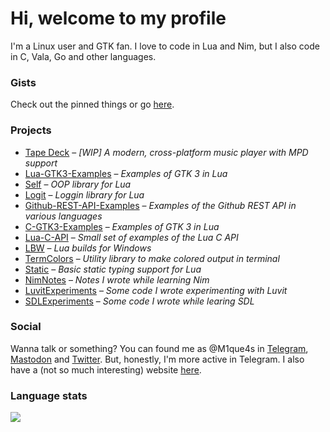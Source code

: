 # Hi, welcome to my profile

I'm a Linux user and GTK fan. I love to code in Lua and Nim, but I also code in C, Vala, Go and other languages.

### Gists

Check out the pinned things or go [here](https://gist.github.com/Miqueas).

### Projects

  * [Tape Deck](https://github.com/Miqueas/TapeDeck) &ndash; _\[WIP\] A modern, cross-platform music player with MPD support_
  * [Lua-GTK3-Examples](https://github.com/Miqueas/Lua-GTK3-Examples) &ndash; _Examples of GTK 3 in Lua_
  * [Self](https://github.com/Miqueas/Self) &ndash; _OOP library for Lua_
  * [Logit](https://github.com/Miqueas/Logit) &ndash; _Loggin library for Lua_
  * [Github-REST-API-Examples](https://github.com/Miqueas/Github-REST-API-Examples) &ndash; _Examples of the Github REST API in various languages_
  * [C-GTK3-Examples](https://github.com/Miqueas/C-GTK3-Examples) &ndash; _Examples of GTK 3 in Lua_
  * [Lua-C-API](https://github.com/Miqueas/Lua-C-API) &ndash; _Small set of examples of the Lua C API_
  * [LBW](https://github.com/Miqueas/LBW) &ndash; _Lua builds for Windows_
  * [TermColors](https://github.com/Miqueas/TermColors) &ndash; _Utility library to make colored output in terminal_
  * [Static](https://github.com/Miqueas/Static) &ndash; _Basic static typing support for Lua_
  * [NimNotes](https://github.com/Miqueas/NimNotes) &ndash; _Notes I wrote while learning Nim_
  * [LuvitExperiments](https://github.com/Miqueas/LuvitExperiments) &ndash; _Some code I wrote experimenting with Luvit_
  * [SDLExperiments](https://github.com/Miqueas/SDLExperiments) &ndash; _Some code I wrote while learing SDL_

### Social

Wanna talk or something? You can found me as @M1que4s in [Telegram](https://t.me/M1que4s), [Mastodon](https://mas.to/@M1que4s) and [Twitter](https://twitter.com/M1que4s). But, honestly, I'm more active in Telegram. I also have a (not so much interesting) website [here](https://miqueas.github.io).

### Language stats

![](https://github-readme-stats.vercel.app/api/top-langs?exclude_repo=instalarch-legacy,Miqueas.github.io&hide=html,css,c%23,meson,dockerfile,shell,nsis,pug,moonscript&langs_count=10&username=Miqueas&layout=compact&hide_border=true&bg_color=00000000&title_color=949494&text_color=949494)
